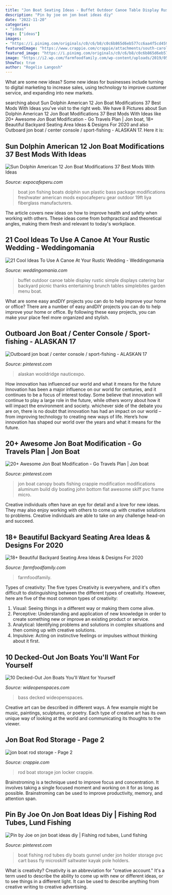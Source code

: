 ```yaml
---
title: "Jon Boat Seating Ideas - Buffet Outdoor Canoe Table Display Rustic Simple Displays Catering Bar Backyard Picnic Thanks Entertaining Brunch Tables Simplebites Garden Menu Boat"
description: "Pin by joe on jon boat ideas diy"
date: "2022-11-20"
categories:
- "ideas"
tags: ["ideas"]
images:
- "https://i.pinimg.com/originals/c0/c6/b8/c0c6b865d6eb577cc6aa4f5cd45960c6.jpg"
featuredImage: "https://www.crappie.com/crappie/attachments/south-carolina/200150d1429583702-jon-boat-rod-storage-uploadfromtaptalk1429583689531-jpg"
featured_image: "https://i.pinimg.com/originals/c0/c6/b8/c0c6b865d6eb577cc6aa4f5cd45960c6.jpg"
image: "https://i2.wp.com/farmfoodfamily.com/wp-content/uploads/2019/05/12-backyard-seating-area-ideas.jpg?resize=960%2C1441&amp;ssl=1"
ShowToc: true
author: "Rogelio Langosh"
---
```



What are some new ideas?
Some new ideas for businesses include turning to digital marketing to increase sales, using technology to improve customer service, and expanding into new markets.

	

		
searching about Sun Dolphin American 12 Jon Boat Modifications 37 Best Mods With Ideas you've visit to the right web. We have 8 Pictures about Sun Dolphin American 12 Jon Boat Modifications 37 Best Mods With Ideas like 20+ Awesome Jon Boat Modification - Go Travels Plan | Jon boat, 18+ Beautiful Backyard Seating Area Ideas &amp; Designs For 2020 and also Outboard jon boat / center console / sport-fishing - ALASKAN 17. Here it is:
		
    
## Sun Dolphin American 12 Jon Boat Modifications 37 Best Mods With Ideas

<img loading=lazy src="https://www.expocafeperu.com/w/2020/05/sun-dolphin-jon-boat-modifications-2013-fishing-package-rei-hats-wide-brim-hat-mens-protection.jpg" onerror="this.onerror=null;this.src='https://tse1.mm.bing.net/th?id=OIP.dgMMj1mw8QTq41TrfRaL9wHaFi&amp;pid=15.1';" alt="Sun Dolphin American 12 Jon Boat Modifications 37 Best Mods With Ideas">

_Source: expocafeperu.com_

>boat jon fishing boats dolphin sun plastic bass package modifications freshwater american mods expocafeperu gear outdoor 19ft liya fiberglass manufacturers. 

	

The article covers new ideas on how to improve health and safety when working with others. These ideas come from bothpractical and theoretical angles, making them fresh and relevant to today's workplace.

    
## 21 Cool Ideas To Use A Canoe At Your Rustic Wedding - Weddingomania

<img loading=lazy src="http://i.weddingomania.com/2016/05/Outdoor-Canoe-Wedding-Buffet.jpg" onerror="this.onerror=null;this.src='https://tse2.mm.bing.net/th?id=OIP.v3wFVXQ6IV0Dg7usBYpzOAHaLG&amp;pid=15.1';" alt="21 Cool Ideas To Use A Canoe At Your Rustic Wedding - Weddingomania">

_Source: weddingomania.com_

>buffet outdoor canoe table display rustic simple displays catering bar backyard picnic thanks entertaining brunch tables simplebites garden menu boat. 

	

What are some easy andDIY projects you can do to help improve your home or office?
There are a number of easy andDIY projects you can do to help improve your home or office. By following these easy projects, you can make your place feel more organized and stylish.

    
## Outboard Jon Boat / Center Console / Sport-fishing - ALASKAN 17

<img loading=lazy src="https://i.pinimg.com/736x/51/ab/85/51ab8565c9f5f74d2c444094b0c98535.jpg" onerror="this.onerror=null;this.src='https://tse4.mm.bing.net/th?id=OIP.oYLBvU3U1DZxRmta_pDRKQHaEK&amp;pid=15.1';" alt="Outboard jon boat / center console / sport-fishing - ALASKAN 17">

_Source: pinterest.com_

>alaskan wooldridge nauticexpo. 

	

How innovation has influenced our world and what it means for the future
Innovation has been a major influence on our world for centuries, and it continues to be a focus of interest today. Some believe that innovation will continue to play a large role in the future, while others worry about how it will impact the environment and society. whichever side of the debate you are on, there is no doubt that innovation has had an impact on our world – from improving technology to creating new ways of life. Here’s how innovation has shaped our world over the years and what it means for the future.

    
## 20+ Awesome Jon Boat Modification - Go Travels Plan | Jon Boat

<img loading=lazy src="https://i.pinimg.com/736x/d0/ea/bc/d0eabcc4771a5f2534da611b6a2251be.jpg" onerror="this.onerror=null;this.src='https://tse2.mm.bing.net/th?id=OIP.ij2YbAGCmsKTUic4g2W9qgHaFj&amp;pid=15.1';" alt="20+ Awesome Jon Boat Modification - Go Travels Plan | Jon boat">

_Source: pinterest.com_

>jon boat canopy boats fishing crappie modification modifications aluminum build diy boating john bottom flat awesome skiff pvc frame micro. 

	

Creative individuals often have an eye for detail and a love for new ideas. They may also enjoy working with others to come up with creative solutions to problems. Creative individuals are able to take on any challenge head-on and succeed.

    
## 18+ Beautiful Backyard Seating Area Ideas &amp; Designs For 2020

<img loading=lazy src="https://i2.wp.com/farmfoodfamily.com/wp-content/uploads/2019/05/12-backyard-seating-area-ideas.jpg?resize=960%2C1441&amp;ssl=1" onerror="this.onerror=null;this.src='https://tse4.mm.bing.net/th?id=OIP.p2YfvtL0M24C3jMK_13DPAHaLH&amp;pid=15.1';" alt="18+ Beautiful Backyard Seating Area Ideas &amp; Designs For 2020">

_Source: farmfoodfamily.com_

>farmfoodfamily. 

	

Types of creativity: The five types
Creativity is everywhere, and it's often difficult to distinguishing between the different types of creativity. However, here are five of the most common types of creativity:
1. Visual: Seeing things in a different way or making them come alive.
2. Perceptive: Understanding and application of new knowledge in order to create something new or improve an existing product or service. 
3. Analytical: Identifying problems and solutions in complex situations and then coming up with creative solutions. 
4. Impulsive: Acting on instinctive feelings or impulses without thinking about it first. 

    
## 10 Decked-Out Jon Boats You&#039;ll Want For Yourself

<img loading=lazy src="https://cdn0.wideopenspaces.com/wp-content/uploads/2017/02/6a9a3422-20bf-425e-8c02-b28267c02dbb.jpg" onerror="this.onerror=null;this.src='https://tse3.mm.bing.net/th?id=OIP.3zEXteVFFx6GP5EeneQungHaD-&amp;pid=15.1';" alt="10 Decked-Out Jon Boats You&#039;ll Want for Yourself">

_Source: wideopenspaces.com_

>bass decked wideopenspaces. 

	

Creative art can be described in different ways. A few example might be music, paintings, sculptures, or poetry. Each type of creative art has its own unique way of looking at the world and communicating its thoughts to the viewer.

    
## Jon Boat Rod Storage - Page 2

<img loading=lazy src="https://www.crappie.com/crappie/attachments/south-carolina/200150d1429583702-jon-boat-rod-storage-uploadfromtaptalk1429583689531-jpg" onerror="this.onerror=null;this.src='https://tse2.mm.bing.net/th?id=OIP.Jf1UL46sk7uZQ0GPSJU8iAHaNK&amp;pid=15.1';" alt="jon boat rod storage - Page 2">

_Source: crappie.com_

>rod boat storage jon locker crappie. 

	

Brainstroming is a technique used to improve focus and concentration. It involves taking a single focused moment and working on it for as long as possible. Brainstroming can be used to improve productivity, memory, and attention span.

    
## Pin By Joe On Jon Boat Ideas Diy | Fishing Rod Tubes, Lund Fishing

<img loading=lazy src="https://i.pinimg.com/originals/c0/c6/b8/c0c6b865d6eb577cc6aa4f5cd45960c6.jpg" onerror="this.onerror=null;this.src='https://tse4.mm.bing.net/th?id=OIP.YWj6SQPj2xa3ZAIW87GO0QAAAA&amp;pid=15.1';" alt="Pin by Joe on jon boat ideas diy | Fishing rod tubes, Lund fishing">

_Source: pinterest.com_

>boat fishing rod tubes diy boats gunnel under jon holder storage pvc cart bass fly microskiff saltwater kayak pole holders. 

	

What is creativity?
Creativity is an abbreviation for "creative account." It's a term used to describe the ability to come up with new or different ideas, or to see things in a different light. It can be used to describe anything from creative writing to creative advertising.

